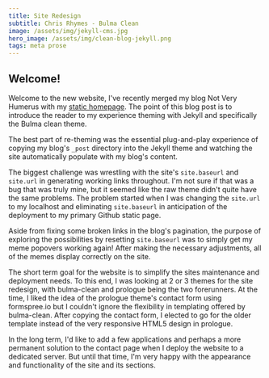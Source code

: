 ```yaml
---
title: Site Redesign
subtitle: Chris Rhymes - Bulma Clean
image: /assets/img/jekyll-cms.jpg
hero_image: /assets/img/clean-blog-jekyll.png
tags: meta prose
---
```


## Welcome!

Welcome to the new website, I've recently merged my blog Not Very Humerus with my [static homepage](http://matthewralston.github.io). The point of this blog post is to introduce the reader to my experience theming with Jekyll and specifically the Bulma clean theme.

The best part of re-theming was the essential plug-and-play experience of copying my blog's `_post` directory into the Jekyll theme and watching the site automatically populate with my blog's content. 

The biggest challenge was wrestling with the site's `site.baseurl` and `site.url` in generating working links throughout. I'm not sure if that was a bug that was truly mine, but it seemed like the raw theme didn't quite have the same problems. The problem started when I was changing the `site.url` to my localhost and eliminating `site.baseurl` in anticipation of the deployment to my primary Github static page. 

Aside from fixing some broken links in the blog's pagination, the purpose of exploring the possibilities by resetting `site.baseurl` was to simply get my meme popovers working again! After making the necessary adjustments, all of the memes display correctly on the site.

The short term goal for the website is to simplify the sites maintenance and deployment needs. To this end, I was looking at 2 or 3 themes for the site redesign, with bulma-clean and prologue being the two forerunners. At the time, I liked the idea of the prologue theme's contact form using formspree.io but I couldn't ignore the flexibility in templating offered by bulma-clean. After copying the contact form, I elected to go for the older template instead of the very responsive HTML5 design in prologue. 

In the long term, I'd like to add a few applications and perhaps a more permanent solution to the contact page when I deploy the website to a dedicated server. But until that time, I'm very happy with the appearance and functionality of the site and its sections.
